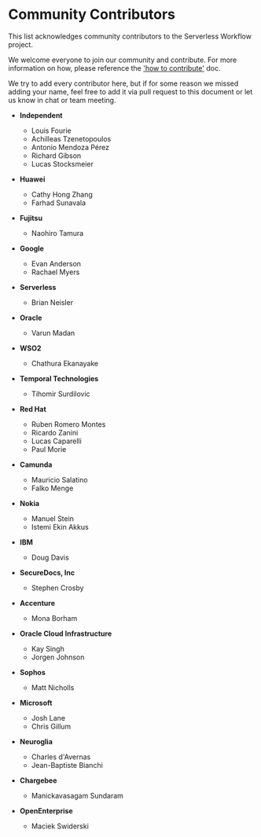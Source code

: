 # Community Contributors

This list acknowledges community contributors to the Serverless Workflow 
project. 

We welcome everyone to join our community and contribute. 
For more information on how, please reference the ['how to contribute'](../contributing.md) doc.

We try to add every contributor here, but if for some reason we missed 
adding your name, feel free to add it via pull request to this document or let 
us know in chat or team meeting.

* **Independent**
  * Louis Fourie
  * Achilleas Tzenetopoulos
  * Antonio Mendoza Pérez
  * Richard Gibson
  * Lucas Stocksmeier

* **Huawei**
  * Cathy Hong Zhang
  * Farhad Sunavala

* **Fujitsu**
  * Naohiro Tamura
  
* **Google**
  * Evan Anderson
  * Rachael Myers
  
* **Serverless**
  * Brian Neisler

* **Oracle**
  * Varun Madan
  
* **WSO2**
  * Chathura Ekanayake

* **Temporal Technologies**
  * Tihomir Surdilovic

* **Red Hat**
  * Ruben Romero Montes
  * Ricardo Zanini 
  * Lucas Caparelli
  * Paul Morie
  
* **Camunda**
  * Mauricio Salatino
  * Falko Menge

* **Nokia**
  * Manuel Stein
  * Istemi Ekin Akkus

* **IBM**
  * Doug Davis

* **SecureDocs, Inc**
  * Stephen Crosby
  
* **Accenture**
    * Mona Borham
    
* **Oracle Cloud Infrastructure**
    * Kay Singh
    * Jorgen Johnson     
    
* **Sophos**
    * Matt Nicholls 

* **Microsoft**
    * Josh Lane
    * Chris Gillum

* **Neuroglia**
    * Charles d'Avernas
    * Jean-Baptiste Bianchi

* **Chargebee**
  * Manickavasagam Sundaram 

* **OpenEnterprise**
  * Maciek Swiderski
      
